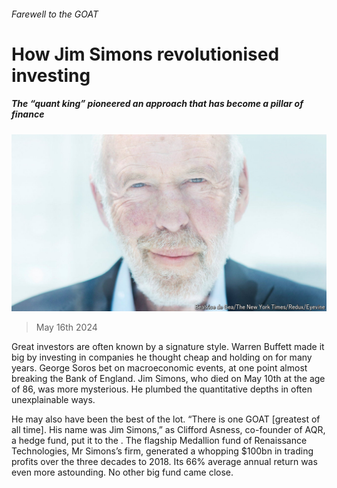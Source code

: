 ###### Farewell to the GOAT

# How Jim Simons revolutionised investing 

##### The “quant king” pioneered an approach that has become a pillar of finance 

![image](images/20240518_FNP502.jpg) 

> May 16th 2024 

Great investors are often known by a signature style. Warren Buffett made it big by investing in companies he thought cheap and holding on for many years. George Soros bet on macroeconomic events, at one point almost breaking the Bank of England. Jim Simons, who died on May 10th at the age of 86, was more mysterious. He plumbed the quantitative depths in often unexplainable ways.

He may also have been the best of the lot. “There is one GOAT [greatest of all time]. His name was Jim Simons,” as Clifford Asness, co-founder of AQR, a hedge fund, put it to the . The flagship Medallion fund of Renaissance Technologies, Mr Simons’s firm, generated a whopping $100bn in trading profits over the three decades to 2018. Its 66% average annual return was even more astounding. No other big fund came close. 

